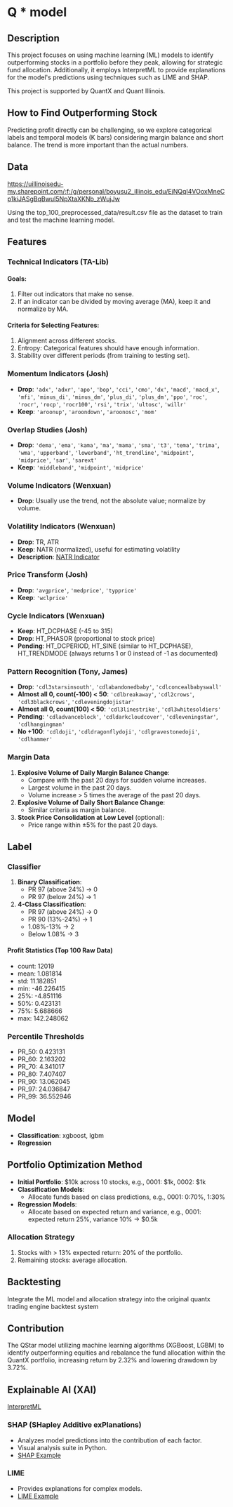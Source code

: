 # Q * model

## Description

This project focuses on using machine learning (ML) models to identify outperforming stocks in a portfolio before they peak, allowing for strategic fund allocation. Additionally, it employs InterpretML to provide explanations for the model's predictions using techniques such as LIME and SHAP.

This project is supported by QuantX and Quant Illinois.

## How to Find Outperforming Stock

Predicting profit directly can be challenging, so we explore categorical labels and temporal models (K bars) considering margin balance and short balance. The trend is more important than the actual numbers.

## Data
https://uillinoisedu-my.sharepoint.com/:f:/g/personal/boyusu2_illinois_edu/EjNQqI4VOoxMneCp1kiJASgBqBwuI5NpXtaXKNb_zWujJw

Using the top_100_preprocessed_data/result.csv file as the dataset to train and test the machine learning model.

## Features

### Technical Indicators (TA-Lib)

#### Goals:
1. Filter out indicators that make no sense.
2. If an indicator can be divided by moving average (MA), keep it and normalize by MA.

#### Criteria for Selecting Features:
1. Alignment across different stocks.
2. Entropy: Categorical features should have enough information.
3. Stability over different periods (from training to testing set).

### Momentum Indicators (Josh)
- **Drop**: `'adx'`, `'adxr'`, `'apo'`, `'bop'`, `'cci'`, `'cmo'`, `'dx'`, `'macd'`, `'macd_x'`, `'mfi'`, `'minus_di'`, `'minus_dm'`, `'plus_di'`, `'plus_dm'`, `'ppo'`, `'roc'`, `'rocr'`, `'rocp'`, `'rocr100'`, `'rsi'`, `'trix'`, `'ultosc'`, `'willr'`
- **Keep**: `'aroonup'`, `'aroondown'`, `'aroonosc'`, `'mom'`

### Overlap Studies (Josh)
- **Drop**: `'dema'`, `'ema'`, `'kama'`, `'ma'`, `'mama'`, `'sma'`, `'t3'`, `'tema'`, `'trima'`, `'wma'`, `'upperband'`, `'lowerband'`, `'ht_trendline'`, `'midpoint'`, `'midprice'`, `'sar'`, `'sarext'`
- **Keep**: `'middleband'`, `'midpoint'`, `'midprice'`

### Volume Indicators (Wenxuan)
- **Drop**: Usually use the trend, not the absolute value; normalize by volume.

### Volatility Indicators (Wenxuan)
- **Drop**: TR, ATR
- **Keep**: NATR (normalized), useful for estimating volatility
- **Description**: [NATR Indicator](https://tulipindicators.org/natr)

### Price Transform (Josh)
- **Drop**: `'avgprice'`, `'medprice'`, `'typprice'`
- **Keep**: `'wclprice'`

### Cycle Indicators (Wenxuan)
- **Keep**: HT_DCPHASE (-45 to 315)
- **Drop**: HT_PHASOR (proportional to stock price)
- **Pending**: HT_DCPERIOD, HT_SINE (similar to HT_DCPHASE), HT_TRENDMODE (always returns 1 or 0 instead of -1 as documented)

### Pattern Recognition (Tony, James)
- **Drop**: `'cdl3starsinsouth'`, `'cdlabandonedbaby'`, `'cdlconcealbabyswall'`
- **Almost all 0, count(-100) < 50**: `'cdlbreakaway'`, `'cdl2crows'`, `'cdl3blackcrows'`, `'cdleveningdojistar'`
- **Almost all 0, count(100) < 50**: `'cdl3linestrike'`, `'cdl3whitesoldiers'`
- **Pending**: `'cdladvanceblock'`, `'cdldarkcloudcover'`, `'cdleveningstar'`, `'cdlhangingman'`
- **No +100**: `'cdldoji'`, `'cdldragonflydoji'`, `'cdlgravestonedoji'`, `'cdlhammer'`

### Margin Data
1. **Explosive Volume of Daily Margin Balance Change**:
    - Compare with the past 20 days for sudden volume increases.
    - Largest volume in the past 20 days.
    - Volume increase > 5 times the average of the past 20 days.
2. **Explosive Volume of Daily Short Balance Change**:
    - Similar criteria as margin balance.
3. **Stock Price Consolidation at Low Level** (optional):
    - Price range within ±5% for the past 20 days.

## Label

### Classifier
1. **Binary Classification**:
    - PR 97 (above 24%) → 0
    - PR 97 (below 24%) → 1
2. **4-Class Classification**:
    - PR 97 (above 24%) → 0
    - PR 90 (13%-24%) → 1
    - 1.08%-13% → 2
    - Below 1.08% → 3

#### Profit Statistics (Top 100 Raw Data)
- count: 12019
- mean: 1.081814
- std: 11.182851
- min: -46.226415
- 25%: -4.851116
- 50%: 0.423131
- 75%: 5.688666
- max: 142.248062

### Percentile Thresholds
- PR_50: 0.423131
- PR_60: 2.163202
- PR_70: 4.341017
- PR_80: 7.407407
- PR_90: 13.062045
- PR_97: 24.036847
- PR_99: 36.552946

## Model

- **Classification**: xgboost, lgbm
- **Regression**

## Portfolio Optimization Method

- **Initial Portfolio**: $10k across 10 stocks, e.g., 0001: $1k, 0002: $1k
- **Classification Models**:
    - Allocate funds based on class predictions, e.g., 0001: 0:70%, 1:30%
- **Regression Models**:
    - Allocate based on expected return and variance, e.g., 0001: expected return 25%, variance 10% → $0.5k

### Allocation Strategy
1. Stocks with > 13% expected return: 20% of the portfolio.
2. Remaining stocks: average allocation.

## Backtesting

Integrate the ML model and allocation strategy into the original quantx trading engine backtest system

## Contribution

The QStar model utilizing machine learning algorithms (XGBoost, LGBM) to identify outperforming equities and rebalance the fund allocation within the QuantX portfolio, increasing return by 2.32% and lowering drawdown by 3.72%.

## Explainable AI (XAI)

[InterpretML](https://github.com/interpretml/interpret?source=post_page-----7c7c37ae30f7--------------------------------')

### SHAP (SHapley Additive exPlanations)
- Analyzes model predictions into the contribution of each factor.
- Visual analysis suite in Python.
- [SHAP Example](https://blog.infuseai.io/use-pokemon-dataset-to-explin-the-ml-model-explainable-ai-7c7c37ae30f7)

### LIME
- Provides explanations for complex models.
- [LIME Example](https://medium.com/sherry-ai/xai-%E9%80%8F%E9%81%8E-lime-%E8%A7%A3%E9%87%8B%E8%A4%87%E9%9B%9C%E9%9B%A3%E6%87%82%E7%9A%84%E6%A8%A1%E5%9E%8B-23898753bea5)

